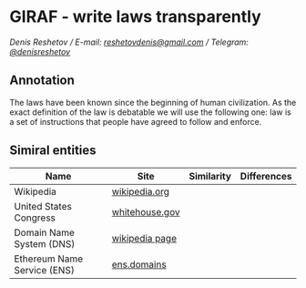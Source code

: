 # GIRAF - write laws transparently

_Denis Reshetov / E-mail:_ [_reshetovdenis@gmail.com_](mailto:reshetovdenis@gmail.com) _/ Telegram:_ [_@denisreshetov_](https://t.me/denisreshetov)

## Annotation
The laws have been known since the beginning of human civilization. As the exact definition of the law is debatable we will use the following one: law is a set of instructions that people have agreed to follow and enforce.

## Simiral entities
| Name | Site | Similarity | Differences |
| ----------- | ----------- | ----------- |----------- |
| Wikipedia | [wikipedia.org](https://wikipedia.org) | | |
| United States Congress | [whitehouse.gov](https://www.whitehouse.gov/about-the-white-house/our-government/the-legislative-branch/) | | |
| Domain Name System (DNS) | [wikipedia page](https://en.wikipedia.org/wiki/Domain_Name_System) | | |
| Ethereum Name Service (ENS) | [ens.domains](https://ens.domains) | | |